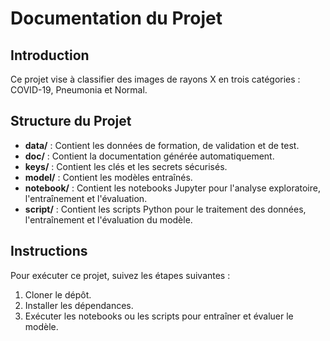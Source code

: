 # Documentation du Projet

## Introduction
Ce projet vise à classifier des images de rayons X en trois catégories : COVID-19, Pneumonia et Normal.

## Structure du Projet
- **data/** : Contient les données de formation, de validation et de test.
- **doc/** : Contient la documentation générée automatiquement.
- **keys/** : Contient les clés et les secrets sécurisés.
- **model/** : Contient les modèles entraînés.
- **notebook/** : Contient les notebooks Jupyter pour l'analyse exploratoire, l'entraînement et l'évaluation.
- **script/** : Contient les scripts Python pour le traitement des données, l'entraînement et l'évaluation du modèle.

## Instructions
Pour exécuter ce projet, suivez les étapes suivantes :
1. Cloner le dépôt.
2. Installer les dépendances.
3. Exécuter les notebooks ou les scripts pour entraîner et évaluer le modèle.

